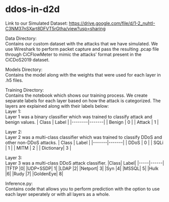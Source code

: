 # ddos-in-d2d

Link to our Simulated Dataset:
https://drive.google.com/file/d/1-2_nuhtI-C3NM37nSXart8DFVT5rGtha/view?usp=sharing

Data Directory:<br />
Contains our custom dataset with the attacks that we have simulated. We use Wireshark to perform packet capture and pass the resulting .pcap file through CiCFlowMeter to mimic the attacks’ format present in the CiCDoS2019 dataset. 

Models Directory:<br />
Contains the model along with the weights that were used for each layer in .h5 files.

Training Directory:<br />
Contains the notebook which shows our training process. We create separate labels for each layer based on how the attack is categorized. The layers are explained along with their labels below:<br />
Layer 1:<br />
Layer 1 was a binary classifier which was trained to classify attack and benign values.
| Class	 | Label | 
|--------|-------|
| Benign |	0    |
| Attack |	1    |

Layer 2:<br />
Layer 2 was a multi-class classifier which was trained to classify DDoS and other non-DDoS attacks.
| Class |	Label |
|-------|-------|
| DDoS |	0     |
| SQLi |	1 |
| MITM	| 2 |
| Dictionary|	3 |

Layer 3:<br />
Layer 3 was a multi-class DDoS attack classifier.
|Class|	Label|
|-----|------|
|TFTP	|0|
|UDP+SSDP|	1|
|LDAP	|2|
|Netport|	3|
|Syn	|4|
|MSSQL|	5|
|Hulk	|6|
|Rudy	|7|
|GoldenEye|	8|

Inference.py: <br />
Contains code that allows you to perform prediction with the option to use each layer seperately or with all layers as a whole.
